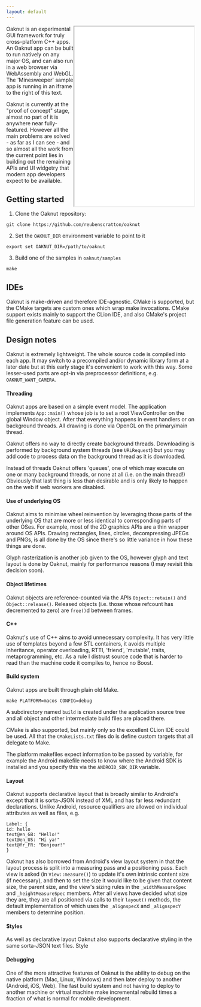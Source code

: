 ```yaml
---
layout: default
---
```


<iframe src="minesweeper/xx.html" width="320" height="480" align="right">
</iframe>
Oaknut is an experimental GUI framework for truly cross-platform C++ apps. An Oaknut
app can be built to run natively on any major OS, and can also run in 
a web browser via WebAssembly and WebGL. The 'Minesweeper' sample app is
running in an iframe to the right of this text.

Oaknut is currently at the "proof of concept" stage, almost no part of it is
anywhere near fully-featured. However all the main problems are solved - as far as I
can see - and so almost all the work from the current point lies in
building out the remaining APIs and UI widgetry that modern app developers
expect to be available.

## Getting started
1. Clone the Oaknut repository:

```
git clone https://github.com/reubenscratton/oaknut
```

2. Set the `OAKNUT_DIR` environment variable to point to it
```
export set OAKNUT_DIR=/path/to/oaknut
```

3. Build one of the samples in `oaknut/samples`
```
make
```

## IDEs
Oaknut is make-driven and therefore IDE-agnostic. CMake is supported, 
but the CMake targets are custom ones which wrap make invocations. CMake
support exists mainly to support the CLion IDE, and also CMake's project
file generation feature can be used.
 

## Design notes

Oaknut is extremely lightweight. The whole source code is compiled
into each app. It may switch to a precompiled and/or dynamic library form at
a later date but at this early stage it's convenient to work with this
way. Some lesser-used parts are opt-in via preprocessor definitions,
e.g. `OAKNUT_WANT_CAMERA`.

#### Threading
Oaknut apps are based on a simple event model. The application implements `App::main()`
whose job is to set a root ViewController on the global Window object. After that
everything happens in event handlers or on background threads. All drawing is done
via OpenGL on the primary/main thread.

Oaknut offers no way to directly create background threads. Downloading is performed
by background system threads (see `URLRequest`) but you may add code to process data
on the background thread as it is downloaded.

Instead of threads Oaknut offers 'queues', one of which may execute on one or many
background threads, or none at all (i.e. on the main thread!) Obviously that last
thing is less than desirable and is only likely to happen on the web if
web workers are disabled.



#### Use of underlying OS
Oaknut aims to minimise wheel reinvention by leveraging those parts of the underlying
OS that are more or less identical to corresponding parts of other OSes. For example,
most of the 2D graphics APIs are a thin wrapper around OS APIs. Drawing rectangles,
lines, circles, decompressing JPEGs and PNGs, is all done by the OS since there's so
little variance in how these things are done.

Glyph rasterization is another job given to the OS, however glyph and text layout
is done by Oaknut, mainly for performance reasons (I may revisit this decision soon).


#### Object lifetimes
Oaknut objects are reference-counted via the APIs `Object::retain()` and
`Object::release()`. Released objects (i.e. those whose refcount has decremented to zero)
are `free()`d between frames.


#### C++
Oaknut's use of C++ aims to avoid unnecessary complexity. It has very little
use of templates beyond a few STL containers, it avoids multiple inheritance,
operator overloading, RTTI, 'friend', 'mutable', traits, metaprogramming, etc.
As a rule I distrust source code that is harder to read than the machine
code it compiles to, hence no Boost.



#### Build system
Oaknut apps are built through plain old Make.
```
make PLATFORM=macos CONFIG=debug
```
A subdirectory named `build` is created under the application source tree and
all object and other intermediate build files are placed there.

CMake is also supported, but mainly only so the excellent CLion
IDE could be used. All that the `CMakeLists.txt` files do is define
custom targets that all delegate to Make.

The platform makefiles expect information to be passed by variable,
for example the Android makefile needs to know where the Android SDK
is installed and you specify this via the `ANDROID_SDK_DIR` variable.


#### Layout
Oaknut supports declarative layout that is broadly similar to Android's
except that it is sorta-JSON instead of XML and has far less
redundant declarations. Unlike Android, resource qualifiers are
allowed on individual attributes as well as files, e.g.

```
Label: {
id: hello
text@en_GB: "Hello!"
text@en_US: "Hi ya!"
text@fr_FR: "Bonjour!"
}
```

Oaknut has also borrowed from Android's view layout system in that
the layout process is split into a measuring pass and a positioning
pass. Each view is asked (in `View::measure()`) to update it's own
intrinsic content size (if necessary), and then to set the size it
would like to be given that content size, the parent size,
and the view's sizing rules in the `_widthMeasureSpec` and
`_heightMeasureSpec` members. After all views have decided what size
they are, they are all positioned via calls to their `layout()` methods,
the default implementation of which uses the `_alignspecX` and
`_alignspecY` members to determine position.

#### Styles
As well as declarative layout Oaknut also supports declarative styling
in the same sorta-JSON text files. Style

#### Debugging

One of the more attractive features of Oaknut is the ability
to debug on the native platform (Mac, Linux, Windows) and then
later deploy to another (Android, iOS, Web). The fast build system
and not having to deploy to another machine or virtual machine make 
incremental rebuild times a fraction of what is normal for mobile development.



